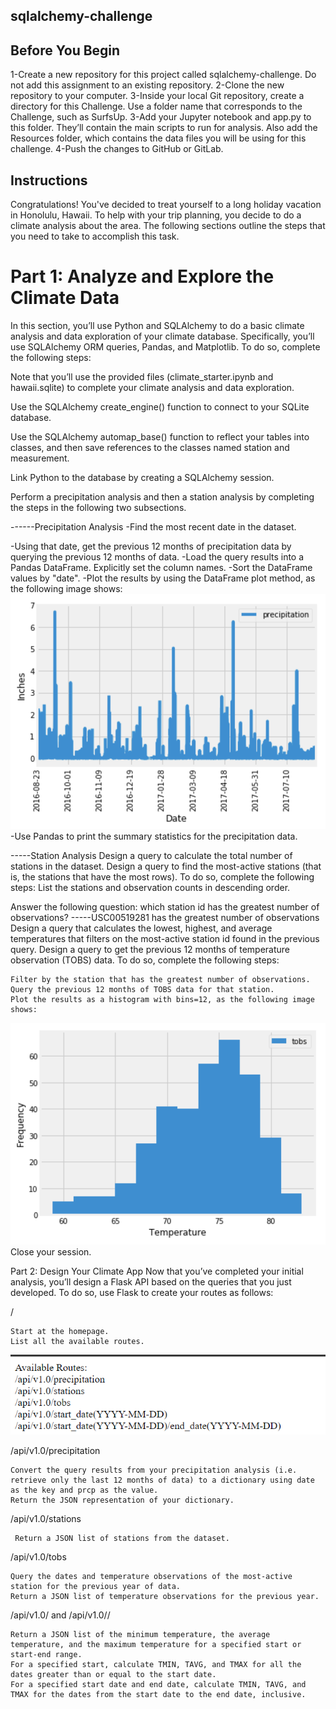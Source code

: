 ## sqlalchemy-challenge
## Before You Begin
1-Create a new repository for this project called sqlalchemy-challenge. Do not add this assignment to an existing repository.
2-Clone the new repository to your computer.
3-Inside your local Git repository, create a directory for this Challenge. Use a folder name that corresponds to the Challenge, such as SurfsUp.
3-Add your Jupyter notebook and app.py to this folder. They’ll contain the main scripts to run for analysis. Also add the Resources folder, which contains the data files you will be using for this challenge.
4-Push the changes to GitHub or GitLab.



## Instructions
Congratulations! You've decided to treat yourself to a long holiday vacation in Honolulu, Hawaii. To help with your trip planning, you decide to do a climate analysis about the area. The following sections outline the steps that you need to take to accomplish this task.

# Part 1: Analyze and Explore the Climate Data
In this section, you’ll use Python and SQLAlchemy to do a basic climate analysis and data exploration of your climate database. Specifically, you’ll use SQLAlchemy ORM queries, Pandas, and Matplotlib. To do so, complete the following steps:

Note that you’ll use the provided files (climate_starter.ipynb and hawaii.sqlite) to complete your climate analysis and data exploration.

Use the SQLAlchemy create_engine() function to connect to your SQLite database.

Use the SQLAlchemy automap_base() function to reflect your tables into classes, and then save references to the classes named station and measurement.

Link Python to the database by creating a SQLAlchemy session.

Perform a precipitation analysis and then a station analysis by completing the steps in the following two subsections.



------Precipitation Analysis
-Find the most recent date in the dataset.

-Using that date, get the previous 12 months of precipitation data by querying the previous 12 months of data.
-Load the query results into a Pandas DataFrame. Explicitly set the column names.
-Sort the DataFrame values by "date".
-Plot the results by using the DataFrame plot method, as the following image shows:
![Alt text](image.png)
-Use Pandas to print the summary statistics for the precipitation data.



-----Station Analysis
Design a query to calculate the total number of stations in the dataset.
Design a query to find the most-active stations (that is, the stations that have the most rows). To do so, complete the following steps:
List the stations and observation counts in descending order.

Answer the following question: which station id has the greatest number of observations?
-----USC00519281 has the greatest number of observations
Design a query that calculates the lowest, highest, and average temperatures that filters on the most-active station id found in the previous query.
Design a query to get the previous 12 months of temperature observation (TOBS) data. To do so, complete the following steps:

    Filter by the station that has the greatest number of observations.
    Query the previous 12 months of TOBS data for that station.
    Plot the results as a histogram with bins=12, as the following image shows:
![Alt text](image-2.png)
Close your session.

Part 2: Design Your Climate App
Now that you’ve completed your initial analysis, you’ll design a Flask API based on the queries that you just developed. To do so, use Flask to create your routes as follows:

/

    Start at the homepage.
    List all the available routes.

![Alt text](image-1.png)

/api/v1.0/precipitation

    Convert the query results from your precipitation analysis (i.e. retrieve only the last 12 months of data) to a dictionary using date as the key and prcp as the value.
    Return the JSON representation of your dictionary.

/api/v1.0/stations

     Return a JSON list of stations from the dataset.

/api/v1.0/tobs

    Query the dates and temperature observations of the most-active station for the previous year of data.
    Return a JSON list of temperature observations for the previous year.

/api/v1.0/<start> and /api/v1.0/<start>/<end>

    Return a JSON list of the minimum temperature, the average temperature, and the maximum temperature for a specified start or start-end range.
    For a specified start, calculate TMIN, TAVG, and TMAX for all the dates greater than or equal to the start date.
    For a specified start date and end date, calculate TMIN, TAVG, and TMAX for the dates from the start date to the end date, inclusive.